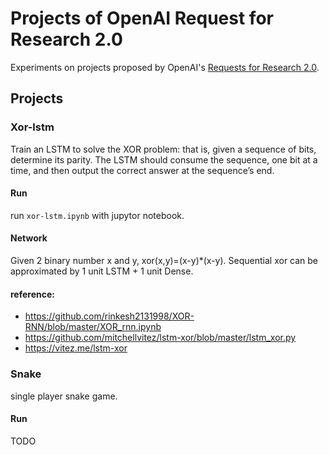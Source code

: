 # Projects of OpenAI Request for Research 2.0

Experiments on projects proposed by OpenAI's [Requests for Research 2.0](https://blog.openai.com/requests-for-research-2/). 

## Projects

### Xor-lstm

Train an LSTM to solve the XOR problem: that is, given a sequence of bits, determine its parity. The LSTM should consume the sequence, one bit at a time, and then output the correct answer at the sequence’s end.

#### Run

run `xor-lstm.ipynb` with jupytor notebook.

#### Network

Given 2 binary number x and y, xor(x,y)=(x-y)*(x-y). 
Sequential xor can be approximated by 1 unit LSTM + 1 unit Dense.

#### reference:

- https://github.com/rinkesh2131998/XOR-RNN/blob/master/XOR_rnn.ipynb
- https://github.com/mitchellvitez/lstm-xor/blob/master/lstm_xor.py
- https://vitez.me/lstm-xor


### Snake

single player snake game.

#### Run

TODO

